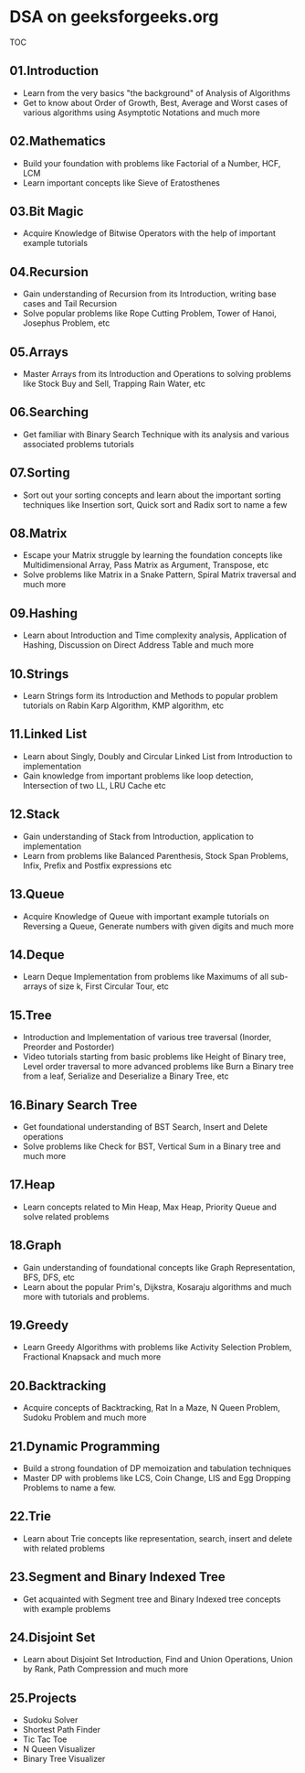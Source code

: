 
# DSA on geeksforgeeks.org

TOC

## 01.Introduction
 
- Learn from the very basics "the background" of Analysis of Algorithms
- Get to know about Order of Growth, Best, Average and Worst cases of various algorithms
using Asymptotic Notations and much more

## 02.Mathematics

- Build your foundation with problems like Factorial of a Number, HCF, LCM
- Learn important concepts like Sieve of Eratosthenes 

## 03.Bit Magic

- Acquire Knowledge of Bitwise Operators with the help of important example tutorials

## 04.Recursion

- Gain understanding of Recursion from its Introduction, writing base cases and Tail Recursion
- Solve popular problems like Rope Cutting Problem, Tower of Hanoi, Josephus Problem, etc

## 05.Arrays

- Master Arrays from its Introduction and Operations to solving problems like Stock Buy and Sell, Trapping Rain Water, etc

## 06.Searching

- Get familiar with Binary Search Technique with its analysis and various associated problems tutorials

## 07.Sorting

- Sort out your sorting concepts and learn about the important sorting techniques like Insertion sort, Quick sort and Radix sort to name a few

## 08.Matrix

- Escape your Matrix struggle by learning the foundation concepts like Multidimensional Array, Pass Matrix as Argument, Transpose, etc
- Solve problems like Matrix in a Snake Pattern, Spiral Matrix traversal and much more

## 09.Hashing

- Learn about Introduction and Time complexity analysis, Application of Hashing, Discussion on Direct Address Table and much more

## 10.Strings

- Learn Strings form its Introduction and Methods to popular problem tutorials on Rabin Karp Algorithm, KMP algorithm, etc

## 11.Linked List

- Learn about Singly, Doubly and Circular Linked List from Introduction to implementation
- Gain knowledge from important problems like loop detection, Intersection of two LL, LRU Cache etc

## 12.Stack

- Gain understanding of Stack from Introduction, application to implementation
- Learn from problems like Balanced Parenthesis, Stock Span Problems, Infix, Prefix and Postfix expressions etc

## 13.Queue

- Acquire Knowledge of Queue with important example tutorials on Reversing a Queue, Generate numbers with given digits and much more

## 14.Deque

- Learn Deque Implementation from problems like Maximums of all sub-arrays of size k, First Circular Tour, etc

## 15.Tree

- Introduction and Implementation of various tree traversal (Inorder, Preorder and Postorder)
- Video tutorials starting from basic problems like Height of Binary tree, Level order traversal to more advanced problems like Burn a Binary tree from a leaf, Serialize and Deserialize a Binary Tree, etc

## 16.Binary Search Tree

- Get foundational understanding of BST Search, Insert and Delete operations 
- Solve problems like Check for BST, Vertical Sum in a Binary tree and much more

## 17.Heap

- Learn concepts related to Min Heap, Max Heap, Priority Queue and solve related problems

## 18.Graph

- Gain understanding of foundational concepts like Graph Representation, BFS, DFS, etc
- Learn about the popular Prim's, Dijkstra, Kosaraju algorithms and much more with tutorials and problems.

## 19.Greedy

- Learn Greedy Algorithms with problems like Activity Selection Problem, Fractional Knapsack and much more

## 20.Backtracking

- Acquire concepts of Backtracking, Rat In a Maze, N Queen Problem, Sudoku Problem and much more

## 21.Dynamic Programming

- Build a strong foundation of DP memoization and tabulation techniques
- Master DP with problems like LCS, Coin Change, LIS and Egg Dropping Problems to name a few.

## 22.Trie

- Learn about Trie concepts like representation, search, insert and delete with related problems

## 23.Segment and Binary Indexed Tree

- Get acquainted with Segment tree and Binary Indexed tree concepts with example problems

## 24.Disjoint Set

- Learn about Disjoint Set Introduction, Find and Union Operations, Union by Rank, Path Compression and much more

## 25.Projects

- Sudoku Solver
- Shortest Path Finder
- Tic Tac Toe
- N Queen Visualizer
- Binary Tree Visualizer
